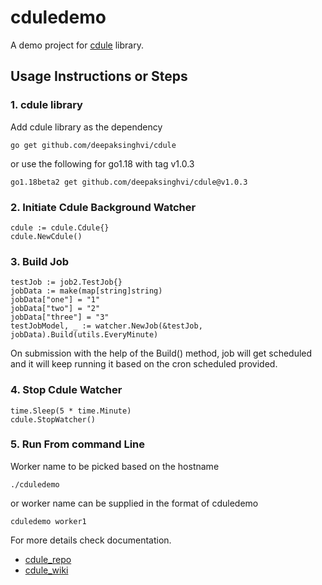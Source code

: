 # cduledemo

A demo project for [cdule](https://github.com/deepaksinghvi/cdule) library.

## Usage Instructions or Steps

### 1. cdule library

Add cdule library as the dependency
```
go get github.com/deepaksinghvi/cdule
```
or use the following for go1.18 with tag v1.0.3

```
go1.18beta2 get github.com/deepaksinghvi/cdule@v1.0.3
```

### 2. Initiate Cdule Background Watcher
```
cdule := cdule.Cdule{}
cdule.NewCdule()

```

### 3. Build Job
```
testJob := job2.TestJob{}
jobData := make(map[string]string)
jobData["one"] = "1"
jobData["two"] = "2"
jobData["three"] = "3"
testJobModel, _ := watcher.NewJob(&testJob, jobData).Build(utils.EveryMinute)
```
On submission with the help of the Build() method, job will get scheduled and it will keep running it based on the cron scheduled provided.

### 4. Stop Cdule Watcher
```
time.Sleep(5 * time.Minute)
cdule.StopWatcher()
```

### 5. Run From command Line

Worker name to be picked based on the hostname
```
./cduledemo
```

or worker name can be supplied in the format of 
cduledemo <workername> 
 
```
cduledemo worker1
```

For more details check documentation.
* [cdule_repo](https://github.com/deepaksinghvi/cdule) 
* [cdule_wiki](https://github.com/deepaksinghvi/cdule/wiki)
